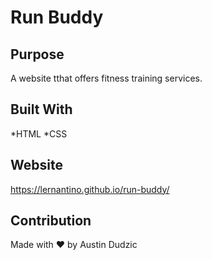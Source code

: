 # Run Buddy

## Purpose
A website tthat offers fitness training services.

## Built With
*HTML
*CSS

## Website
https://lernantino.github.io/run-buddy/

## Contribution
Made with ❤️ by Austin Dudzic
